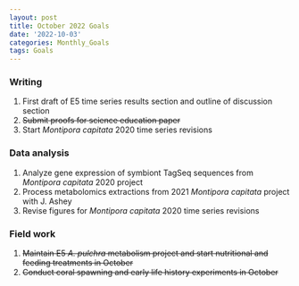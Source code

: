 ```yaml
---
layout: post
title: October 2022 Goals
date: '2022-10-03'
categories: Monthly_Goals
tags: Goals
---
```

### Writing   
1. First draft of E5 time series results section and outline of discussion section         
2. ~~Submit proofs for science education paper~~    
3. Start *Montipora capitata* 2020 time series revisions

### Data analysis       
1. Analyze gene expression of symbiont TagSeq sequences from *Montipora capitata* 2020 project        
2. Process metabolomics extractions from 2021 *Montipora capitata* project with J. Ashey  
3. Revise figures for *Montipora capitata* 2020 time series revisions  

### Field work
1. ~~Maintain E5 *A. pulchra* metabolism project and start nutritional and feeding treatments in October~~  
2. ~~Conduct coral spawning and early life history experiments in October~~       

